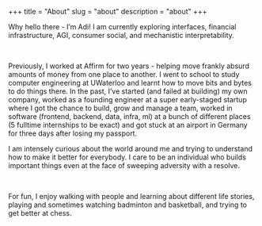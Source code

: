 +++
title = "About"
slug = "about"
description = "about"
+++

Why hello there - I’m Adi! I am currently exploring interfaces, financial infrastructure, AGI, consumer social, and mechanistic interpretability. 

&nbsp;

Previously, I worked at Affirm for two years - helping move frankly absurd amounts of money from one place to another. I went to school to study computer engineering at UWaterloo and learnt how to move bits and bytes to do things there. In the past, I’ve started (and failed at building) my own company, worked as a founding engineer at a super early-staged startup where I got the chance to build, grow and manage a team,  worked in software (frontend, backend, data, infra, ml) at a bunch of different places (5 fulltime internships to be exact) and got stuck at an airport in Germany for three days after losing my passport. 

I am intensely curious about the world around me and trying to understand how to make it better for everybody. I care to be an individual who builds important things even at the face of sweeping adversity with a resolve.

&nbsp;

For fun, I enjoy walking with people and learning about different life stories, playing and sometimes watching badminton and basketball, and trying to get better at chess.

&nbsp;


